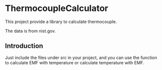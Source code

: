 # ThermocoupleCalculator

This project provide a library to calculate thermocouple.

The data is from nist.gov.

## Introduction

Just include the files under src in your project, and you can use the function to calculate EMF with temperature or calculate temperature with EMF.
